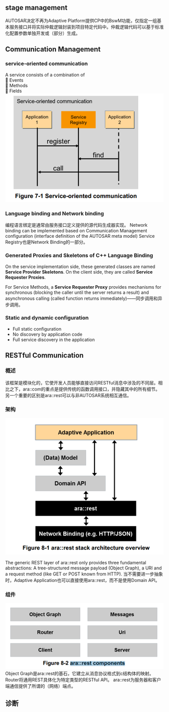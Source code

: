 ## stage management
AUTOSAR决定不再为Adaptive Platform提供CP中的BswM功能，仅指定一组基本服务接口并将实际仲裁逻辑封装到项目特定代码中。仲裁逻辑代码可以基于标准化配置参数单独开发或（部分）生成。

## Communication Management
### service-oriented communication
A service consists of a combination of  
 Events  
 Methods  
 Fields  
![](service-oriented_communication.PNG)  

### Language binding and Network binding
编程语言绑定是通常由服务接口定义提供的源代码生成器实现。
Network binding can be implemented based on Communication Management configuration (interface definition of the AUTOSAR meta model)
Service Registry也是Network Binding的一部分。

### Generated Proxies and Skeletons of C++ Language Binding
On the service implementation side, these generated classes are named **Service Provider Skeletons**. On the client side, they are called **Service Requester Proxies**. 

For Service Methods, a **Service Requester Proxy** provides mechanisms for synchronous (blocking the caller until the server returns a result) and asynchronous calling (called function returns immediately)——同步调用和异步调用。

### Static and dynamic configuration
- Full static configuration
- No discovery by application code
- Full service discovery in the application

## RESTful Communication
### 概述
该框架是模块化的，它使开发人员能够直接访问RESTful消息中涉及的不同层。相比之下，ara::com的重点是提供传统的函数调用接口，并隐藏其中的所有细节。另一个重要的区别是ara::rest可以与非AUTOSAR系统相互通信。

### 架构
![](ara_rest_stack_architecture_overview.PNG)

The generic REST layer of ara::rest only provides three fundamental abstractions: A tree-structured message payload (Object Graph), a URI and a request method (like GET or POST known from HTTP). 
当不需要进一步抽象时，Adaptive Application也可以直接使用ara::rest，而不是使用Domain API。

### 组件
![](ara_rest_components.PNG)  
Object Graph是ara::rest的基石，它建立从消息协议格式到c结构体的映射。
Router将通用REST具体化为特定类型的RESTful API。
ara::rest为服务器和客户端通信提供了所谓的（网络）端点。

## 诊断
